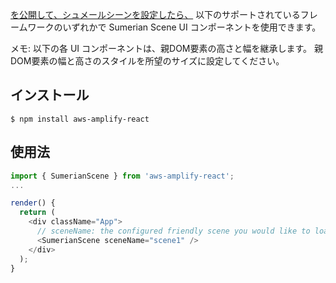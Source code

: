 [を公開して、シュメールシーンを設定したら、](~/lib/xr/getting-started.md) 以下のサポートされているフレームワークのいずれかで Sumerian Scene UI コンポーネントを使用できます。

<amplify-callout>

メモ: 以下の各 UI コンポーネントは、親DOM要素の高さと幅を継承します。 親DOM要素の幅と高さのスタイルを所望のサイズに設定してください。

</amplify-callout>

## インストール
```
$ npm install aws-amplify-react
```

## 使用法
```javascript
import { SumerianScene } from 'aws-amplify-react';
...

render() {
  return (
    <div className="App">
      // sceneName: the configured friendly scene you would like to load
      <SumerianScene sceneName="scene1" />
    </div>
  );
}
```
